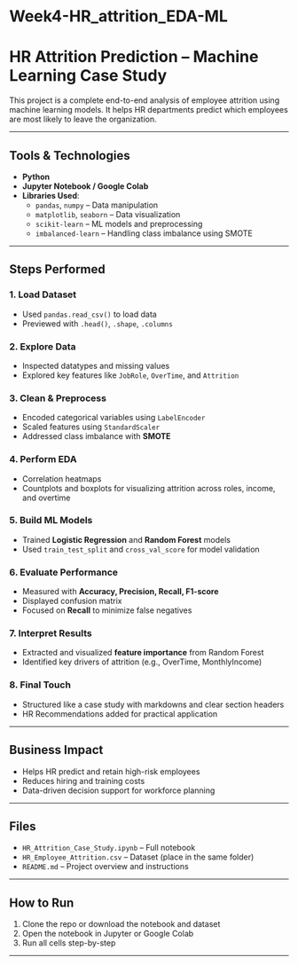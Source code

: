 # Week4-HR_attrition_EDA-ML
#  HR Attrition Prediction – Machine Learning Case Study

This project is a complete end-to-end analysis of employee attrition using machine learning models. It helps HR departments predict which employees are most likely to leave the organization.

---

##  Tools & Technologies

- **Python**
- **Jupyter Notebook / Google Colab**
- **Libraries Used**:
  - `pandas`, `numpy` – Data manipulation
  - `matplotlib`, `seaborn` – Data visualization
  - `scikit-learn` – ML models and preprocessing
  - `imbalanced-learn` – Handling class imbalance using SMOTE

---

##  Steps Performed

### 1. Load Dataset
- Used `pandas.read_csv()` to load data
- Previewed with `.head()`, `.shape`, `.columns`

### 2. Explore Data
- Inspected datatypes and missing values
- Explored key features like `JobRole`, `OverTime`, and `Attrition`

### 3. Clean & Preprocess
- Encoded categorical variables using `LabelEncoder`
- Scaled features using `StandardScaler`
- Addressed class imbalance with **SMOTE**

### 4. Perform EDA
- Correlation heatmaps
- Countplots and boxplots for visualizing attrition across roles, income, and overtime

### 5. Build ML Models
- Trained **Logistic Regression** and **Random Forest** models
- Used `train_test_split` and `cross_val_score` for model validation

### 6. Evaluate Performance
- Measured with **Accuracy, Precision, Recall, F1-score**
- Displayed confusion matrix
- Focused on **Recall** to minimize false negatives

### 7. Interpret Results
- Extracted and visualized **feature importance** from Random Forest
- Identified key drivers of attrition (e.g., OverTime, MonthlyIncome)

### 8. Final Touch
- Structured like a case study with markdowns and clear section headers
- HR Recommendations added for practical application

---

##  Business Impact

- Helps HR predict and retain high-risk employees
- Reduces hiring and training costs
- Data-driven decision support for workforce planning

---

##  Files

- `HR_Attrition_Case_Study.ipynb` – Full notebook
- `HR_Employee_Attrition.csv` – Dataset (place in the same folder)
- `README.md` – Project overview and instructions

---

##  How to Run

1. Clone the repo or download the notebook and dataset
2. Open the notebook in Jupyter or Google Colab
3. Run all cells step-by-step

---


